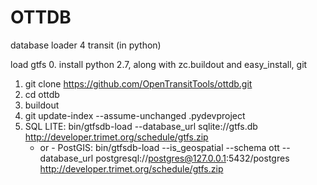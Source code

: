 OTTDB
=====

database loader 4 transit (in python)

load gtfs
  0. install python 2.7, along with zc.buildout and easy_install, git
  1. git clone https://github.com/OpenTransitTools/ottdb.git
  2. cd ottdb
  3. buildout
  4. git update-index --assume-unchanged .pydevproject
  5. SQL LITE: bin/gtfsdb-load --database_url sqlite://gtfs.db http://developer.trimet.org/schedule/gtfs.zip
     - or -
     PostGIS:  bin/gtfsdb-load --is_geospatial --schema ott --database_url postgresql://postgres@127.0.0.1:5432/postgres http://developer.trimet.org/schedule/gtfs.zip
